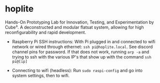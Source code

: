 # hoplite
Hands-On Prototyping Lab for Innovation, Testing, and Experimentation by Cube³. A deconstructed and modular flatsat system, allowing for high reconfigurability and rapid development.

- Raspberry Pi SSH instructions:
With Pi plugged in and connected to wifi network or wired through ethernet: ```ssh pi@hoplite.local```. See discord channel pins for password.
If that does not work, running ```arp -a``` and trying to ssh with the various IP's that show up with the command ```ssh pi@[ip]```

- Connecting to wifi (headless):
Run ```sudo raspi-config``` and go into system settings, then to wifi.
